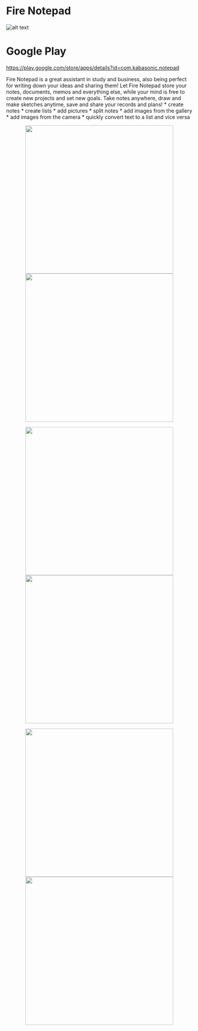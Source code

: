 # Fire Notepad
![alt text](https://github.com/kabasonic/notepad/blob/main/screenshots/template.png?raw=true)
# Google Play
https://play.google.com/store/apps/details?id=com.kabasonic.notepad
<p></p>
Fire Notepad is a great assistant in study and business, also being perfect for writing down your ideas and sharing them! Let Fire Notepad store your notes, documents, memos and everything else, while your mind is free to create new projects and set new goals. Take notes anywhere, draw and make sketches anytime, save and share your records and plans!
* create notes
* create lists
* add pictures
* split notes
* add images from the gallery
* add images from the camera
* quickly convert text to a list and vice versa

<p align="center">
  <img width="400" src="https://github.com/kabasonic/notepad/blob/main/screenshots/1.png">
    <img  width="400" src="https://github.com/kabasonic/notepad/blob/main/screenshots/2.png">
</p>

<p align="center">
  <img width="400" src="https://github.com/kabasonic/notepad/blob/main/screenshots/3.png">
    <img  width="400" src="https://github.com/kabasonic/notepad/blob/main/screenshots/4.png">
</p>

<p align="center">
  <img width="400" src="https://github.com/kabasonic/notepad/blob/main/screenshots/5.png">
    <img  width="400" src="https://github.com/kabasonic/notepad/blob/main/screenshots/6.png">
</p>


